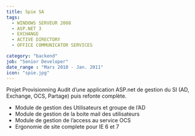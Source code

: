 ```yaml
---
title: Spie SA
tags:
  - WINDOWS SERVEUR 2008
  - ASP.NET 3
  - EXCHANGE
  - ACTIVE DIRECTORY
  - OFFICE COMMUNICATOR SERVICES

category: "backend"
job: "Senior Developer"
date_range : "Mars 2010 - Jan. 2011"
icon: "spie.jpg"
---
```


Projet Provisionning
Audit d’une application ASP.net de gestion du SI (AD, Exchange, OCS, Partage) puis refonte complète.

-	Module de gestion des Utilisateurs et groupe de l’AD
-	Module de gestion de la boite mail des utilisateurs
-	Module de gestion de l’access au service OCS
-	Ergonomie de site complete pour IE 6 et 7 
